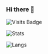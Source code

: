 ### Hi there 👋

<!--
**Advaitva/Advaitva** is a ✨ _special_ ✨ repository because its `README.md` (this file) appears on your GitHub profile.

Here are some ideas to get you started:

- 🔭 I’m currently working on 
- 🌱 I’m currently learning ...
- 👯 I’m looking to collaborate on ...
- 🤔 I’m looking for help with ...
- 💬 Ask me about ...
- 📫 How to reach me: ...
- 😄 Pronouns: ...
- ⚡ Fun fact: ...
-->

![Visits Badge](https://badges.pufler.dev/visits/Advaitva/Advaitva)


![Stats](https://github-readme-stats.vercel.app/api?username=Advaitva&count_private=true&theme=gruvbox&show_icons=true)


![Langs](https://github-readme-stats.vercel.app/api/top-langs/?username=Advaitva&theme=gruvbox)

